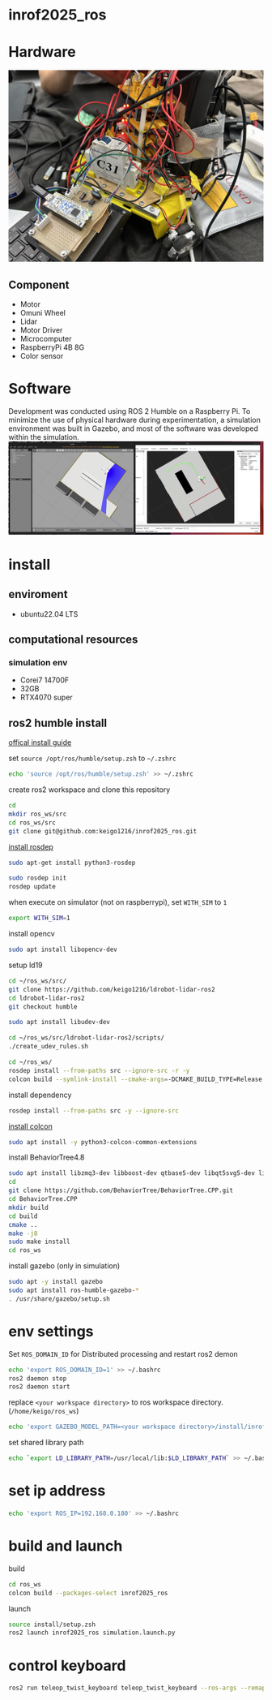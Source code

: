 # inrof2025_ros

# Hardware
![robot](images/robot.jpg)

## Component
- Motor
- Omuni Wheel
- Lidar
- Motor Driver
- Microcomputer
- RaspberryPi 4B 8G
- Color sensor

# Software
Development was conducted using ROS 2 Humble on a Raspberry Pi. To minimize the use of physical hardware during experimentation, a simulation environment was built in Gazebo, and most of the software was developed within the simulation.
![robot](images/simulation.png)

# install
## enviroment
- ubuntu22.04 LTS

## computational resources
### simulation env
- Corei7 14700F
- 32GB
- RTX4070 super

## ros2 humble install
[offical install guide](https://docs.ros.org/en/humble/Installation/Ubuntu-Install-Debs.html)

set `source /opt/ros/humble/setup.zsh` to `~/.zshrc`
```zsh
echo 'source /opt/ros/humble/setup.zsh' >> ~/.zshrc
```

create ros2 workspace and clone this repository
```bash
cd 
mkdir ros_ws/src
cd ros_ws/src
git clone git@github.com:keigo1216/inrof2025_ros.git
```

[install rosdep](https://docs.ros.org/en/humble/Tutorials/Intermediate/Rosdep.html)
```bash
sudo apt-get install python3-rosdep
```
```bash
sudo rosdep init
rosdep update
```

when execute on simulator (not on raspberrypi), set `WITH_SIM` to `1`
``` bash
export WITH_SIM=1 
```

install opencv
```bash
sudo apt install libopencv-dev
```

setup ld19
```bash
cd ~/ros_ws/src/
git clone https://github.com/keigo1216/ldrobot-lidar-ros2
cd ldrobot-lidar-ros2
git checkout humble
```
```bash
sudo apt install libudev-dev
```
```bash
cd ~/ros_ws/src/ldrobot-lidar-ros2/scripts/
./create_udev_rules.sh
```
```bash
cd ~/ros_ws/
rosdep install --from-paths src --ignore-src -r -y
colcon build --symlink-install --cmake-args=-DCMAKE_BUILD_TYPE=Release
```

install dependency
```bash
rosdep install --from-paths src -y --ignore-src
```

[install colcon](https://docs.ros.org/en/humble/Tutorials/Beginner-Client-Libraries/Colcon-Tutorial.html)

```bash
sudo apt install -y python3-colcon-common-extensions
```

install BehaviorTree4.8
```bash
sudo apt install libzmq3-dev libboost-dev qtbase5-dev libqt5svg5-dev libzmq3-dev libdw-dev
cd
git clone https://github.com/BehaviorTree/BehaviorTree.CPP.git
cd BehaviorTree.CPP
mkdir build
cd build
cmake ..
make -j8
sudo make install
cd ros_ws
```

install gazebo (only in simulation)
```bash
sudo apt -y install gazebo
sudo apt install ros-humble-gazebo-*
. /usr/share/gazebo/setup.sh
```

# env settings
Set `ROS_DOMAIN_ID` for Distributed processing and restart ros2 demon
```bash
echo 'export ROS_DOMAIN_ID=1' >> ~/.bashrc
ros2 daemon stop
ros2 daemon start
```

replace `<your workspace directory>` to ros workspace directory. (`/home/keigo/ros_ws`)
```bash
echo 'export GAZEBO_MODEL_PATH=<your workspace directory>/install/inrof2025_ros/share/inrof2025_ros/models/:${GAZEBO_MODEL_PATH}' >> ~/.bashrc
```

set shared library path
```bash
echo `export LD_LIBRARY_PATH=/usr/local/lib:$LD_LIBRARY_PATH` >> ~/.bashrc
```

# set ip address
```bash
echo 'export ROS_IP=192.168.0.180' >> ~/.bashrc
```

# build and launch
build
```bash
cd ros_ws
colcon build --packages-select inrof2025_ros
```
launch
```bash
source install/setup.zsh
ros2 launch inrof2025_ros simulation.launch.py
```

# control keyboard
```bash
ros2 run teleop_twist_keyboard teleop_twist_keyboard --ros-args --remap cmd_vel:=/cmd_vel
```